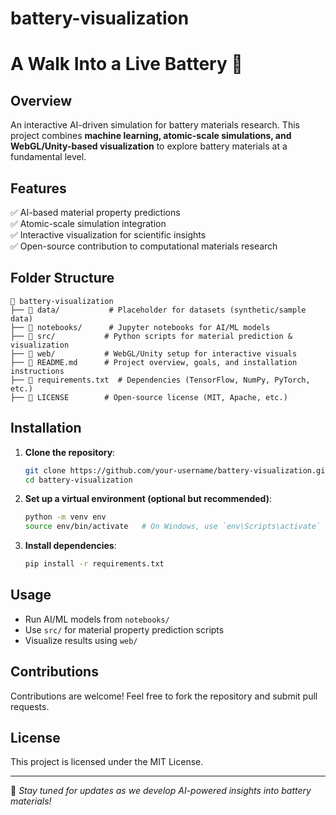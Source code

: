 # battery-visualization
# A Walk Into a Live Battery 🔋  

## Overview  
An interactive AI-driven simulation for battery materials research. This project combines **machine learning, atomic-scale simulations, and WebGL/Unity-based visualization** to explore battery materials at a fundamental level.

## Features  
✅ AI-based material property predictions  
✅ Atomic-scale simulation integration  
✅ Interactive visualization for scientific insights  
✅ Open-source contribution to computational materials research  

## Folder Structure  
```
📂 battery-visualization
├── 📂 data/           # Placeholder for datasets (synthetic/sample data)
├── 📂 notebooks/      # Jupyter notebooks for AI/ML models
├── 📂 src/           # Python scripts for material prediction & visualization
├── 📂 web/           # WebGL/Unity setup for interactive visuals
├── 📜 README.md      # Project overview, goals, and installation instructions
├── 📜 requirements.txt  # Dependencies (TensorFlow, NumPy, PyTorch, etc.)
├── 📜 LICENSE        # Open-source license (MIT, Apache, etc.)
```

## Installation  
1. **Clone the repository**:  
   ```bash
   git clone https://github.com/your-username/battery-visualization.git
   cd battery-visualization
   ```
2. **Set up a virtual environment (optional but recommended)**:  
   ```bash
   python -m venv env
   source env/bin/activate   # On Windows, use `env\Scripts\activate`
   ```
3. **Install dependencies**:  
   ```bash
   pip install -r requirements.txt
   ```

## Usage  
- Run AI/ML models from `notebooks/`
- Use `src/` for material property prediction scripts
- Visualize results using `web/`

## Contributions  
Contributions are welcome! Feel free to fork the repository and submit pull requests.

## License  
This project is licensed under the MIT License.

---
🚀 *Stay tuned for updates as we develop AI-powered insights into battery materials!*


